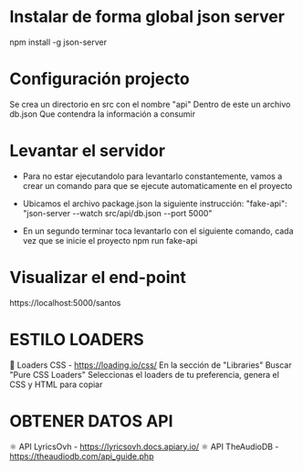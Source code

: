 # Instalar de forma global json server
npm install -g json-server

# Configuración projecto
Se crea un directorio en src con el nombre "api"
Dentro de este un archivo db.json
Que contendra la información a consumir

# Levantar el servidor
- Para no estar ejecutandolo para levantarlo constantemente, vamos a crear un comando para que se ejecute automaticamente en el proyecto
- Ubicamos el archivo package.json la siguiente instrucción:
  "fake-api": "json-server --watch src/api/db.json --port 5000"

- En un segundo terminar toca levantarlo con el siguiente comando, cada vez que se inicie el proyecto
  npm run fake-api

# Visualizar el end-point
  https://localhost:5000/santos

# ESTILO LOADERS 
🚀 Loaders CSS - https://loading.io/css/
En la sección de "Libraries"
Buscar "Pure CSS Loaders"
Seleccionas el loaders de tu preferencia, genera el CSS y HTML para copiar

# OBTENER DATOS API
⚛️ API LyricsOvh - https://lyricsovh.docs.apiary.io/
⚛️ API TheAudioDB - https://theaudiodb.com/api_guide.php

